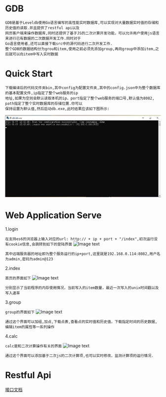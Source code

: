 # GDB
```
GDB是基于Leveldb使用Go语言编写的高性能实时数据库,可以实现对大量数据实时值的存储和历史值的读取.并且提供了restful api以及
网页客户端来操作数据库,同时还提供了基于JS的二次计算开发功能，可以允许用户使用js语言来进行已有数据的二次数据开发工作.同时对于
Go语言使用者,还可以直接下载src中的源代码进行二次开发工作.
整个GDB的数据结构分为grou和item,使用之前必须先添加group,再向group中添加item,之后就可以向item中写入实时数据
```

# Quick Start
```
下载编译后的代码文件夹bin,其中config为配置文件夹,其中的config.json中为整个数据库的基本配置文件,ip指定了整个web服务的ip
地址,如果为空则会默认读取本机的ip，port指定了整个web服务的端口号,默认值为8082, path指定了整个实时数据库的存储位置.你可以
保持设置为默认值,然后启动db.exe,此时结果应该如下图所示:
```
![Image text](https://github.com/JustKeepSilence/gdb/blob/master/images/launch.png)



# Web Application Serve
1.login

```在支持es6的浏览器上输入对应的url: http:// + ip + port + "/index",初次运行没有cookie信息,会跳转到如下的登陆界面```
![Image text](https://github.com/JustKeepSilence/gdb/blob/master/images/login.png)

```其中远端服务器的地址即为整个服务运行的ip+port,这里就是192.168.0.114:8082,用户名为admin,密码为admin@123```

2.index

```首页的界面如下```
![Image text](https://github.com/JustKeepSilence/gdb/blob/master/images/index.png)

```分别显示了当前程序的内存使用情况，当前写入的item数量，最近一次写入的unix时间戳以及写入速率```


3.group

```group的界面如下```
![Image text](https://github.com/JustKeepSilence/gdb/blob/master/images/group.png)

```通过这个界面可以加组,加点,下载点表,查看点的实时值和历史值，下载指定时间的历史数据,编辑item的属性等一系列操作```

4.calc

```calc是和二次计算操作有关的界面```
![Image text](https://github.com/JustKeepSilence/gdb/blob/master/images/calc.png)

```通过这个界面可以添加基于二次js的二次计算项,也可以实时修改，监测计算项的运行情况.```

# Restful Api
[接口文档](https://justkeepsilence.gitbook.io/gdb/)


